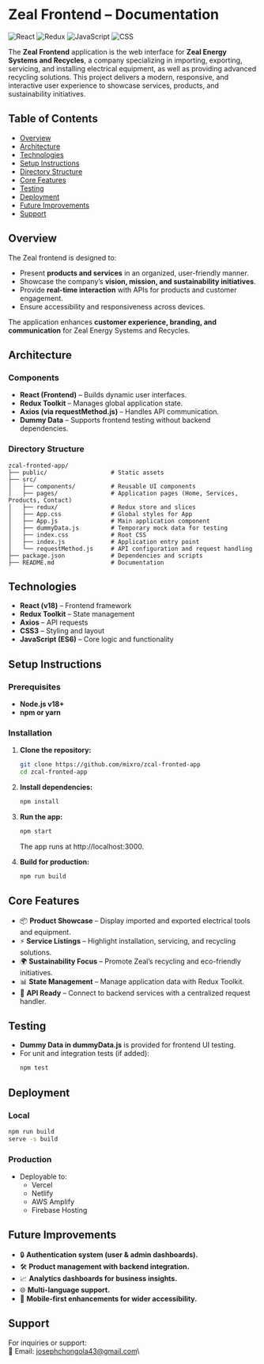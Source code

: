 # Zeal Frontend – Documentation  

![React](https://img.shields.io/badge/React-v18-blue) 
![Redux](https://img.shields.io/badge/Redux-Toolkit-purple) 
![JavaScript](https://img.shields.io/badge/JavaScript-ES6-yellow) 
![CSS](https://img.shields.io/badge/CSS3-Styling-green)  

The **Zeal Frontend** application is the web interface for **Zeal Energy Systems and Recycles**, a company specializing in importing, exporting, servicing, and installing electrical equipment, as well as providing advanced recycling solutions. This project delivers a modern, responsive, and interactive user experience to showcase services, products, and sustainability initiatives.  


## Table of Contents  

- [Overview](#overview)  
- [Architecture](#architecture)  
- [Technologies](#technologies)  
- [Setup Instructions](#setup-instructions)  
- [Directory Structure](#directory-structure)  
- [Core Features](#core-features)  
- [Testing](#testing)  
- [Deployment](#deployment)  
- [Future Improvements](#future-improvements)  
- [Support](#support)  


## Overview  

The Zeal frontend is designed to:  

- Present **products and services** in an organized, user-friendly manner.  
- Showcase the company’s **vision, mission, and sustainability initiatives**.  
- Provide **real-time interaction** with APIs for products and customer engagement.  
- Ensure accessibility and responsiveness across devices.  

The application enhances **customer experience, branding, and communication** for Zeal Energy Systems and Recycles.  


## Architecture  

### Components  

- **React (Frontend)** – Builds dynamic user interfaces.  
- **Redux Toolkit** – Manages global application state.  
- **Axios (via requestMethod.js)** – Handles API communication.  
- **Dummy Data** – Supports frontend testing without backend dependencies.  

### Directory Structure  

```plaintext
zcal-fronted-app/
├── public/                  # Static assets
├── src/
│   ├── components/          # Reusable UI components
│   ├── pages/               # Application pages (Home, Services, Products, Contact)
│   ├── redux/               # Redux store and slices
│   ├── App.css              # Global styles for App
│   ├── App.js               # Main application component
│   ├── dummyData.js         # Temporary mock data for testing
│   ├── index.css            # Root CSS
│   ├── index.js             # Application entry point
│   └── requestMethod.js     # API configuration and request handling
├── package.json             # Dependencies and scripts
├── README.md                # Documentation
```


## Technologies

- **React (v18)** – Frontend framework  
- **Redux Toolkit** – State management  
- **Axios** – API requests  
- **CSS3** – Styling and layout  
- **JavaScript (ES6)** – Core logic and functionality  


## Setup Instructions

### Prerequisites
- **Node.js v18+**
- **npm or yarn**

### Installation
1. **Clone the repository:**
   ```bash
   git clone https://github.com/mixro/zcal-fronted-app
   cd zcal-fronted-app
   ```

2. **Install dependencies:**
   ```bash
   npm install
   ```

3. **Run the app:**
   ```bash
   npm start
   ```
   The app runs at http://localhost:3000.

4. **Build for production:**
   ```bash
   npm run build
   ```


## Core Features

- 📦 **Product Showcase** – Display imported and exported electrical tools and equipment.
- ⚡ **Service Listings** – Highlight installation, servicing, and recycling solutions.
- 🌍 **Sustainability Focus** – Promote Zeal’s recycling and eco-friendly initiatives.
- 📊 **State Management** – Manage application data with Redux Toolkit.
- 🔗 **API Ready** – Connect to backend services with a centralized request handler.


## Testing

- **Dummy Data in dummyData.js** is provided for frontend UI testing.
- For unit and integration tests (if added):
  ```bash
  npm test
  ```


## Deployment

### Local
```bash
npm run build
serve -s build
```

### Production
- Deployable to:
  - Vercel
  - Netlify
  - AWS Amplify
  - Firebase Hosting


## Future Improvements

- 🔒 **Authentication system (user & admin dashboards).**
- 🛠 **Product management with backend integration.**
- 📈 **Analytics dashboards for business insights.**
- 🌐 **Multi-language support.**
- 📱 **Mobile-first enhancements for wider accessibility.**


## Support

For inquiries or support:\
📧 Email: josephchongola43@gmail.com\